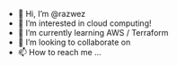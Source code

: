 - 👋 Hi, I’m @razwez
- 👀 I’m interested in cloud computing!
- 🌱 I’m currently learning AWS / Terraform
- 💞️ I’m looking to collaborate on 
- 📫 How to reach me ...

<!---
razwez/razwez is a ✨ special ✨ repository because its `README.md` (this file) appears on your GitHub profile.
You can click the Preview link to take a look at your changes.
--->
